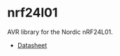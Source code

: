 # nrf24l01
AVR library for the Nordic nRF24L01.

- [Datasheet](https://www.sparkfun.com/datasheets/Components/SMD/nRF24L01Pluss_Preliminary_Product_Specification_v1_0.pdf)
